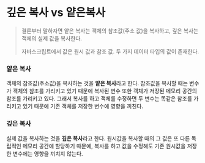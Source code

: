 # 깊은 복사 vs 얕은복사

> 결론부터 말하자면 얕은 복사는 객체의 참조값(주소 값)을 복사하고, 깊은 복사는 객체의 실제 값을 복사한다.
>
> 자바스크립트에서 값은 원시 값과 참조 값. 두 가지 데이터 타입의 값이 존재한다.

### 얕은 복사

객체의 참조값(주소값)을 복사하는 것을 **얕은 복사**라고 한다.
참조값을 복사할 때는 변수가 객체의 참조를 가리키고 있기 때문에 복사된 변수 또한 객체가 저장된 메모리 공간의 참조를 가리키고 있다. 그래서 복사를 하고 객체를 수정하면 두 변수는 똑같은 참조를 가리키고 있기 때문에 기존 객체를 저장한 변수에 영향을 끼친다.

### 깊은 복사

실제 값을 복사하는 것을 **깊은 복사**라고 한다.
원시값을 복사할 때의 그 값은 또 다른 독립적인 메모리 공간에 할당하기 때문에, 복사를 하고 값을 수정해도 기존 원시값을 저장한 변수에는 영향을 끼치지 않는다.
